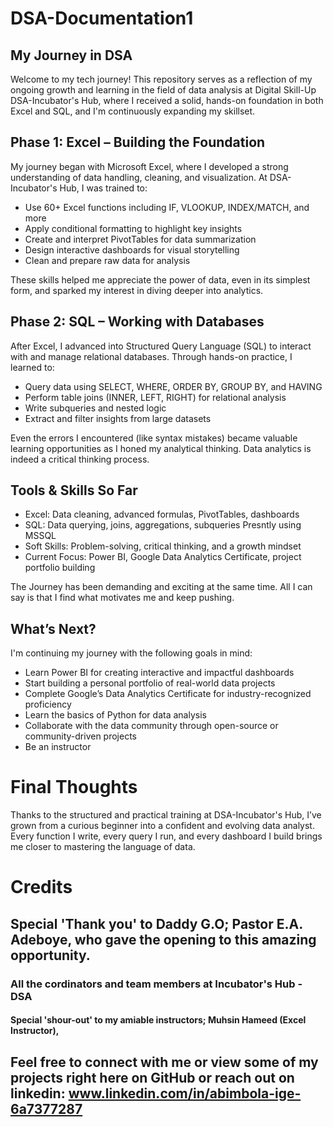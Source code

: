 # DSA-Documentation1
## My Journey in DSA
Welcome to my tech journey! This repository serves as a reflection of my ongoing growth and learning in the field of data analysis at Digital Skill-Up DSA-Incubator's Hub, where I received a solid, hands-on foundation in both Excel and SQL, and I'm continuously expanding my skillset.
## Phase 1: Excel – Building the Foundation

My journey began with Microsoft Excel, where I developed a strong understanding of data handling, cleaning, and visualization. At DSA-Incubator's Hub, I was trained to: 
* Use 60+ Excel functions including IF, VLOOKUP, INDEX/MATCH, and more
* Apply conditional formatting to highlight key insights
* Create and interpret PivotTables for data summarization
* Design interactive dashboards for visual storytelling
* Clean and prepare raw data for analysis

These skills helped me appreciate the power of data, even in its simplest form, and sparked my interest in diving deeper into analytics.

## Phase 2: SQL – Working with Databases
After Excel, I advanced into Structured Query Language (SQL) to interact with and manage relational databases. Through hands-on practice, I learned to:

* Query data using SELECT, WHERE, ORDER BY, GROUP BY, and HAVING
* Perform table joins (INNER, LEFT, RIGHT) for relational analysis
* Write subqueries and nested logic
* Extract and filter insights from large datasets

Even the errors I encountered (like syntax mistakes) became valuable learning opportunities as I honed my analytical thinking. Data analytics is indeed a critical thinking process.

## Tools & Skills So Far
* Excel: Data cleaning, advanced formulas, PivotTables, dashboards
* SQL: Data querying, joins, aggregations, subqueries
  Presntly using MSSQL
* Soft Skills: Problem-solving, critical thinking, and a growth mindset
* Current Focus: Power BI, Google Data Analytics Certificate, project portfolio building

The Journey has been demanding and exciting at the same time. All I can say is that I find what motivates me and keep pushing.

## What’s Next?
I'm continuing my journey with the following goals in mind:

* Learn Power BI for creating interactive and impactful dashboards
* Start building a personal portfolio of real-world data projects
* Complete Google’s Data Analytics Certificate for industry-recognized proficiency
* Learn the basics of Python for data analysis
* Collaborate with the data community through open-source or community-driven projects
* Be an instructor

# Final Thoughts
Thanks to the structured and practical training at DSA-Incubator's Hub, I’ve grown from a curious beginner into a confident and evolving data analyst. Every function I write, every query I run, and every dashboard I build brings me closer to mastering the language of data. 

# Credits
## Special 'Thank you' to Daddy G.O; Pastor E.A. Adeboye, who gave the opening to this amazing opportunity.
### All the cordinators and team members at Incubator's Hub - DSA
#### Special 'shour-out' to my amiable instructors; Muhsin Hameed (Excel Instructor), 


## Feel free to connect with me or view some of my projects right here on GitHub or reach out on linkedin: www.linkedin.com/in/abimbola-ige-6a7377287 
